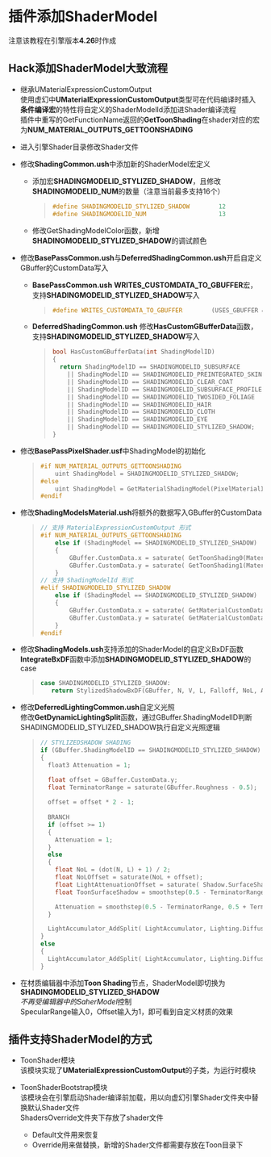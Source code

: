 # 插件添加ShaderModel

注意该教程在引擎版本**4.26**时作成

## Hack添加ShaderModel大致流程

* 继承UMaterialExpressionCustomOutput  
    使用虚幻中**UMaterialExpressionCustomOutput**类型可在代码编译时插入**条件编译宏**的特性将自定义的ShaderModelId添加进Shader编译流程  
    插件中重写的GetFunctionName返回的**GetToonShading**在shader对应的宏为**NUM_MATERIAL_OUTPUTS_GETTOONSHADING**

* 进入引擎Shader目录修改Shader文件

* 修改**ShadingCommon.ush**中添加新的ShaderModel宏定义
  * 添加宏**SHADINGMODELID_STYLIZED_SHADOW**，且修改**SHADINGMODELID_NUM**的数量（注意当前最多支持16个）

    > ```c++
    > #define SHADINGMODELID_STYLIZED_SHADOW        12
    > #define SHADINGMODELID_NUM                    13
    > ```

  * 修改GetShadingModelColor函数，新增**SHADINGMODELID_STYLIZED_SHADOW**的调试颜色

* 修改**BasePassCommon.ush**与**DeferredShadingCommon.ush**开启自定义GBuffer的CustomData写入  
  * **BasePassCommon.ush**
    **WRITES_CUSTOMDATA_TO_GBUFFER**宏，支持**SHADINGMODELID_STYLIZED_SHADOW**写入

    > ```c++
    > #define WRITES_CUSTOMDATA_TO_GBUFFER        (USES_GBUFFER && (MATERIAL_SHADINGMODEL_SUBSURFACE || MATERIAL_SHADINGMODEL_PREINTEGRATED_SKIN || MATERIAL_SHADINGMODEL_SUBSURFACE_PROFILE || MATERIAL_SHADINGMODEL_CLEAR_COAT || MATERIAL_SHADINGMODEL_TWOSIDED_FOLIAGE || MATERIAL_SHADINGMODEL_HAIR || MATERIAL_SHADINGMODEL_CLOTH || MATERIAL_SHADINGMODEL_EYE || SHADINGMODELID_STYLIZED_SHADOW))
    > ```

  * **DeferredShadingCommon.ush**
    修改**HasCustomGBufferData**函数，支持**SHADINGMODELID_STYLIZED_SHADOW**写入

    > ```c++
    > bool HasCustomGBufferData(int ShadingModelID)
    > {
    >   return ShadingModelID == SHADINGMODELID_SUBSURFACE
    >     || ShadingModelID == SHADINGMODELID_PREINTEGRATED_SKIN
    >     || ShadingModelID == SHADINGMODELID_CLEAR_COAT
    >     || ShadingModelID == SHADINGMODELID_SUBSURFACE_PROFILE
    >     || ShadingModelID == SHADINGMODELID_TWOSIDED_FOLIAGE
    >     || ShadingModelID == SHADINGMODELID_HAIR
    >     || ShadingModelID == SHADINGMODELID_CLOTH
    >     || ShadingModelID == SHADINGMODELID_EYE
    >     || ShadingModelID == SHADINGMODELID_STYLIZED_SHADOW;
    > }
    > ```

* 修改**BasePassPixelShader.usf**中ShadingModel的初始化  

  > ```c++
  > #if NUM_MATERIAL_OUTPUTS_GETTOONSHADING
  >     uint ShadingModel = SHADINGMODELID_STYLIZED_SHADOW;
  > #else
  >     uint ShadingModel = GetMaterialShadingModel(PixelMaterialInputs);
  > #endif
  > ```

* 修改**ShadingModelsMaterial.ush**将额外的数据写入GBuffer的CustomData

  > ```c++
  > // 支持 MaterialExpressionCustomOutput 形式
  > #if NUM_MATERIAL_OUTPUTS_GETTOONSHADING
  >     else if (ShadingModel == SHADINGMODELID_STYLIZED_SHADOW)
  >     {
  >         GBuffer.CustomData.x = saturate( GetToonShading0(MaterialParameters) );  // SpecularRange
  >         GBuffer.CustomData.y = saturate( GetToonShading1(MaterialParameters) );  // Offset
  >     }
  > // 支持 ShadingModelId 形式
  > #elif SHADINGMODELID_STYLIZED_SHADOW
  >     else if (ShadingModel == SHADINGMODELID_STYLIZED_SHADOW)
  >     {
  >         GBuffer.CustomData.x = saturate( GetMaterialCustomData0(MaterialParameters) );  // SpecularRange
  >         GBuffer.CustomData.y = saturate( GetMaterialCustomData1(MaterialParameters) );  // Offset
  >     }
  > #endif
  > ```

* 修改**ShadingModels.ush**支持添加的ShaderModel的自定义BxDF函数  
  **IntegrateBxDF**函数中添加**SHADINGMODELID_STYLIZED_SHADOW**的case

  > ```c++
  > case SHADINGMODELID_STYLIZED_SHADOW:
  >    return StylizedShadowBxDF(GBuffer, N, V, L, Falloff, NoL, AreaLight, Shadow);
  > ```

* 修改**DeferredLightingCommon.ush**自定义光照  
  修改**GetDynamicLightingSplit**函数，通过GBuffer.ShadingModelID判断SHADINGMODELID_STYLIZED_SHADOW执行自定义光照逻辑

  > ```c++
  > // STYLIZEDSHADOW SHADING 
  > if (GBuffer.ShadingModelID == SHADINGMODELID_STYLIZED_SHADOW)
  > {
  >   float3 Attenuation = 1;
  > 
  >   float offset = GBuffer.CustomData.y;
  >   float TerminatorRange = saturate(GBuffer.Roughness - 0.5);
  >   
  >   offset = offset * 2 - 1;
  >   
  >   BRANCH
  >   if (offset >= 1)
  >   {
  >     Attenuation = 1;
  >   }
  >   else
  >   {
  >     float NoL = (dot(N, L) + 1) / 2;
  >     float NoLOffset = saturate(NoL + offset);
  >     float LightAttenuationOffset = saturate( Shadow.SurfaceShadow + offset);
  >     float ToonSurfaceShadow = smoothstep(0.5 - TerminatorRange, 0.5 + TerminatorRange, LightAttenuationOffset);
  > 
  >     Attenuation = smoothstep(0.5 - TerminatorRange, 0.5 + TerminatorRange, NoLOffset) * ToonSurfaceShadow;
  >   }
  > 
  >   LightAccumulator_AddSplit( LightAccumulator, Lighting.Diffuse, Lighting.Specular, Lighting.Diffuse, LightColor * LightMask * Shadow.SurfaceShadow * Attenuation * 0.25, > bNeedsSeparateSubsurfaceLightAccumulation);
  > }
  > else
  > {
  >   LightAccumulator_AddSplit( LightAccumulator, Lighting.Diffuse, Lighting.Specular, Lighting.Diffuse, LightColor * LightMask * Shadow.SurfaceShadow, bNeedsSeparateSubsurfaceLightAccumulation );
  > }
  > ```

* 在材质编辑器中添加**Toon Shading**节点，ShaderModel即切换为**SHADINGMODELID_STYLIZED_SHADOW**  
  *不再受编辑器中的SaherModel*控制  
  SpecularRange输入0，Offset输入为1，即可看到自定义材质的效果

## 插件支持ShaderModel的方式

* ToonShader模块  
  该模块实现了**UMaterialExpressionCustomOutput**的子类，为运行时模块

* ToonShaderBootstrap模块  
  该模块会在引擎启动Shader编译前加载，用以向虚幻引擎Shader文件夹中替换默认Shader文件  
  ShadersOverride文件夹下存放了shader文件
  * Default文件用来恢复
  * Override用来做替换，新增的Shader文件都需要存放在Toon目录下
